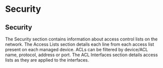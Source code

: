 # Security

## Security

The Security section contains information about access control lists on
the network. The Access Lists section details each line from each access
list present on each managed device. ACLs can be filtered by device/ACL
name, protocol, address or port. The ACL Interfaces section details
access lists as they are applied to the interfaces.
